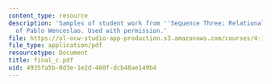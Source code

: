 ```yaml
---
content_type: resource
description: 'Samples of student work from ''Sequence Three: Relational''. Courtesy
  of Pablo Wenceslao. Used with permission.'
file: https://ol-ocw-studio-app-production.s3.amazonaws.com/courses/4-184-architectural-design-workshop-collage-method-and-form-spring-2004/4935fa5b0d3e1e2d460fdcb48ae149b4_final_c.pdf
file_type: application/pdf
resourcetype: Document
title: final_c.pdf
uid: 4935fa5b-0d3e-1e2d-460f-dcb48ae149b4
---
```


